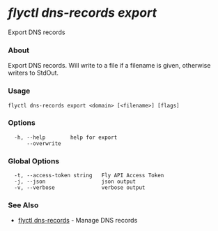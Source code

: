 # _flyctl dns-records export_

Export DNS records

### About

Export DNS records. Will write to a file if a filename is given, otherwise
writers to StdOut.

### Usage
```
flyctl dns-records export <domain> [<filename>] [flags]
```

### Options

```
  -h, --help        help for export
      --overwrite   
```

### Global Options

```
  -t, --access-token string   Fly API Access Token
  -j, --json                  json output
  -v, --verbose               verbose output
```

### See Also

* [flyctl dns-records](/docs/flyctl/dns-records/)	 - Manage DNS records

